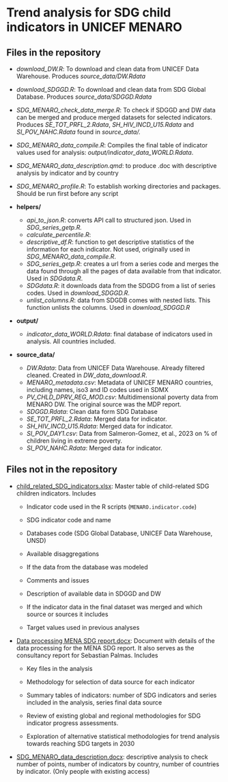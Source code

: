 # Trend analysis for SDG child indicators in UNICEF MENARO

## Files in the repository

-   *download_DW.R*: To download and clean data from UNICEF Data Warehouse. Produces *source_data/DW.Rdata*

-   *download_SDGGD.R*: To download and clean data from SDG Global Database. Produces *source_data/SDGGD.Rdata*

-   *SDG_MENARO_check_data_merge.R*: To check if SDGGD and DW data can be merged and produce merged datasets for selected indicators. Produces *SE_TOT_PRFL_2.Rdata*, *SH_HIV_INCD_U15.Rdata* and *SI_POV_NAHC.Rdata* found in *source_data/.*

-   *SDG_MENARO_data_compile.R*: Compiles the final table of indicator values used for analysis: *output/indicator_data_WORLD.Rdata*.

-   *SDG_MENARO_data_description.qmd*: to produce .doc with descriptive analysis by indicator and by country

-   *SDG_MENARO_profile.R*: To establish working directories and packages. Should be run first before any script

-   **helpers/**

    -   *api_to_json.R*: converts API call to structured json. Used in *SDG_series_getp.R.*
    -   *calculate_percentile.R*:
    -   *descriptive_df.R*: function to get descriptive statistics of the information for each indicator. Not used, originally used in *SDG_MENARO_data_compile.R*.
    -   *SDG_series_getp.R*: creates a url from a series code and merges the data found through all the pages of data available from that indicator. Used in *SDGdata.R*.
    -   *SDGdata.R*: it downloads data from the SDGDG from a list of series codes. Used in *download_SDGGD.R*.
    -   *unlist_columns.R*: data from SDGDB comes with nested lists. This function unlists the columns. Used in *download_SDGGD.R*

-   **output/**

    -   *indicator_data_WORLD.Rdata*: final database of indicators used in analysis. All countries included.

-   **source_data/**

    -   *DW.Rdata*: Data from UNICEF Data Warehouse. Already filtered cleaned. Created in *DW_data_download.R*.
    -   *MENARO_metadata.csv*: Metadata of UNICEF MENARO countries, including names, iso3 and ID codes used in SDMX
    -   *PV_CHLD_DPRV_REG_MOD.csv*: Multidimensional poverty data from MENARO DW. The original source was the MDP report.
    -   *SDGGD.Rdata*: Clean data form SDG Database
    -   *SE_TOT_PRFL_2.Rdata*: Merged data for indicator.
    -   *SH_HIV_INCD_U15.Rdata*: Merged data for indicator.
    -   *SI_POV_DAY1.csv*: Data from Salmeron-Gomez, et al., 2023 on % of children living in extreme poverty.
    -   *SI_POV_NAHC.Rdata*: Merged data for indicator.

## Files not in the repository

-   [child_related_SDG_indicators.xlsx](https://unicef-my.sharepoint.com/:x:/r/personal/spalmas_unicef_org/Documents/MENARO%20SDG/child_related_SDG_indicators.xlsx?d=wa4abddb44036478db00fa74ee2a9ab25&csf=1&web=1&e=K1uSLa): Master table of child-related SDG children indicators. Includes

    -   Indicator code used in the R scripts (`MENARO.indicator.code`)

    -   SDG indicator code and name

    -   Databases code (SDG Global Database, UNICEF Data Warehouse, UNSD)

    -   Available disaggregations

    -   If the data from the database was modeled

    -   Comments and issues

    -   Description of available data in SDGGD and DW

    -   If the indicator data in the final dataset was merged and which source or sources it includes

    -   Target values used in previous analyses

-   [Data processing MENA SDG report.docx](https://unicef-my.sharepoint.com/:w:/r/personal/spalmas_unicef_org/Documents/MENARO%20SDG/Data%20Processing%20MENA%20SDG%20report.docx?d=we824a41d4492476f8fc85c4a26306185&csf=1&web=1&e=HNpkXa): Document with details of the data processing for the MENA SDG report. It also serves as the consultancy report for Sebastian Palmas. Includes

    -   Key files in the analysis

    -   Methodology for selection of data source for each indicator

    -   Summary tables of indicators: number of SDG indicators and series included in the analysis, series final data source

    -   Review of existing global and regional methodologies for SDG indicator progress assessments.

    -   Exploration of alternative statistical methodologies for trend analysis towards reaching SDG targets in 2030

-   [SDG_MENARO_data_description.docx](https://unicef-my.sharepoint.com/:w:/r/personal/spalmas_unicef_org/Documents/MENARO%20SDG/SDG_MENARO_data_description.docx?d=wd8b2268c027d4b54a8a4277e9f7da304&csf=1&web=1&e=tYm9xz): descriptive analysis to check number of points, number of indicators by country, number of countries by indicator. (Only people with existing access)
